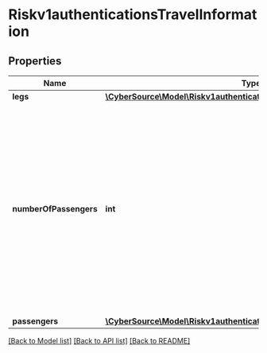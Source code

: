 # Riskv1authenticationsTravelInformation

## Properties
Name | Type | Description | Notes
------------ | ------------- | ------------- | -------------
**legs** | [**\CyberSource\Model\Riskv1authenticationsTravelInformationLegs[]**](Riskv1authenticationsTravelInformationLegs.md) |  | [optional] 
**numberOfPassengers** | **int** | Number of passengers for whom the ticket was issued. If you do not include this field in your request, CyberSource uses a default value of 1. Required for American Express SafeKey (U.S.) for travel-related requests. | [optional] 
**passengers** | [**\CyberSource\Model\Riskv1authenticationsTravelInformationPassengers[]**](Riskv1authenticationsTravelInformationPassengers.md) |  | [optional] 

[[Back to Model list]](../README.md#documentation-for-models) [[Back to API list]](../README.md#documentation-for-api-endpoints) [[Back to README]](../README.md)


